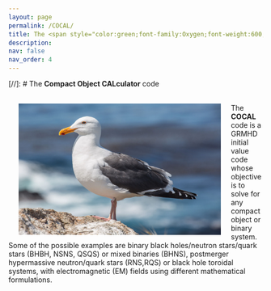 ```yaml
---
layout: page
permalink: /COCAL/
title: The <span style="color:green;font-family:Oxygen;font-weight:600;">  Compact Object CALculator </span> code
description: 
nav: false
nav_order: 4
---
```


<!---
### COCAL code

font-family: -apple-system, BlinkMacSystemFont, 'Segoe UI', Roboto, Oxygen, Ubuntu, Cantarell, 'Open Sans', 'Helvetica Neue', sans-serif;

{% if site.data.repositories.COCAL %}
<div class="repositories d-flex flex-wrap flex-md-row flex-column justify-content-between align-items-center">
  {% for repo in site.data.repositories.COCAL %}
    {% include repository/repo.html repository=repo %}
  {% endfor %}
</div>
{% endif %}    --->

[//]: # The **Compact Object CALculator** code <br/><br/>

<img align="left" width="400" height=260 src="/assets/img/seagull3.jpg" hspace="20"/>

The **COCAL** code is a GRMHD initial value code whose objective is to solve 
for any compact object or binary system. Some of the 
possible examples are binary black holes/neutron stars/quark stars (BHBH, NSNS,
 QSQS) or mixed binaries (BHNS), postmerger hypermassive neutron/quark stars 
(RNS,RQS) or black hole toroidal systems, with electromagnetic (EM) fields 
using different mathematical formulations.
